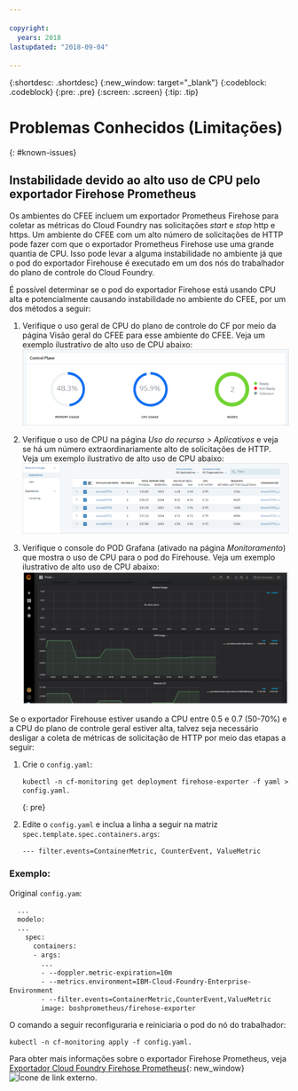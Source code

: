 ```yaml
---

copyright:
  years: 2018
lastupdated: "2018-09-04"

---
```


{:shortdesc: .shortdesc}
{:new_window: target="_blank"}
{:codeblock: .codeblock}
{:pre: .pre}
{:screen: .screen}
{:tip: .tip}

# Problemas Conhecidos (Limitações)
{: #known-issues}

## Instabilidade devido ao alto uso de CPU pelo exportador Firehose Prometheus

Os ambientes do CFEE incluem um exportador Prometheus Firehose para coletar as métricas do Cloud Foundry nas solicitações _start_ e _stop_ http e https. Um ambiente do CFEE com um alto número de solicitações de HTTP pode fazer com que o exportador Prometheus Firehose use uma grande quantia de CPU. Isso pode levar a alguma instabilidade no ambiente já que o pod do exportador Firehouse é executado em um dos nós do trabalhador do plano de controle do Cloud Foundry.

É possível determinar se o pod do exportador Firehose está usando CPU alta e potencialmente causando instabilidade no ambiente do CFEE, por um dos métodos a seguir: 
1.  Verifique o uso geral de CPU do plano de controle do CF por meio da página Visão geral do CFEE para esse ambiente do CFEE. Veja um exemplo ilustrativo de alto uso de CPU abaixo:
![CPU alta na página Visão geral](img/FirehoseExporterIssue_OverviewMetrics.png)

2. Verifique o uso de CPU na página _Uso do recurso > Aplicativos_ e veja se há um número extraordinariamente alto de solicitações de HTTP. Veja um exemplo ilustrativo de alto uso de CPU abaixo:
![CPU alta na página Uso do recurso](img/FirehoseExporterIssue_ResourceUsage.png)

3. Verifique o console do POD Grafana (ativado na página _Monitoramento_) que mostra o uso de CPU para o pod do Firehouse. Veja um exemplo ilustrativo de alto uso de CPU abaixo:
![CPU alta no console do Grafana](img/FirehoseExporterIssue_Grafana.png)

Se o exportador Firehouse estiver usando a CPU entre 0.5 e 0.7 (50-70%) e a CPU do plano de controle geral estiver alta, talvez seja necessário desligar a coleta de métricas de solicitação de HTTP por meio das etapas a seguir:

1. Crie o  ` config.yaml `:

   ```
   kubectl -n cf-monitoring get deployment firehose-exporter -f yaml > config.yaml.
   ```
   {: pre}
  
2. Edite o `config.yaml` e inclua a linha a seguir na matriz `spec.template.spec.containers.args`:

   ```
   --- filter.events=ContainerMetric, CounterEvent, ValueMetric          
   ```

### Exemplo:

Original  ` config.yam `:

```
  ...
  modelo:
  ...
    spec:
      containers:
      - args:
        ...
        - --doppler.metric-expiration=10m
        - --metrics.environment=IBM-Cloud-Foundry-Enterprise-Environment
        - --filter.events=ContainerMetric,CounterEvent,ValueMetric
        image: boshprometheus/firehose-exporter
```  

O comando a seguir reconfiguraria e reiniciaria o pod do nó do trabalhador:

```
kubectl -n cf-monitoring apply -f config.yaml.

```

Para obter mais informações sobre o exportador Firehose Prometheus, veja [Exportador Cloud Foundry Firehose Prometheus](https://github.com/bosh-prometheus/firehose_exporter){: new_window} ![Ícone de link externo](../icons/launch-glyph.svg "Ícone de link externo").
